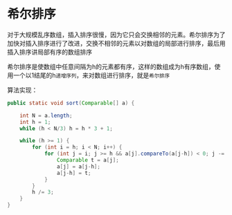 # 希尔排序

对于大规模乱序数组，插入排序很慢，因为它只会交换相邻的元素。希尔排序为了加快对插入排序进行了改进，交换不相邻的元素以对数组的局部进行排序，最后用插入排序讲局部有序的数组排序

希尔排序是使数组中任意间隔为h的元素都有序，这样的数组成为h有序数组，使用一个以1结尾的h`递增序列`，来对数组进行排序，就是`希尔排序`

算法实现：

```java
public static void sort(Comparable[] a) {

    int N = a.length;
    int h = 1;
    while (h < N/3) h = h * 3 + 1;

    while (h >= 1) {
        for (int i = h; i < N; i++) {
            for (int j = i; j >= h && a[j].compareTo(a[j-h]) < 0; j -= h) {
                Comparable t = a[j];
                a[j] = a[j-h];
                a[j-h] = t;
            }
        }
        h /= 3;
    }
}
```

